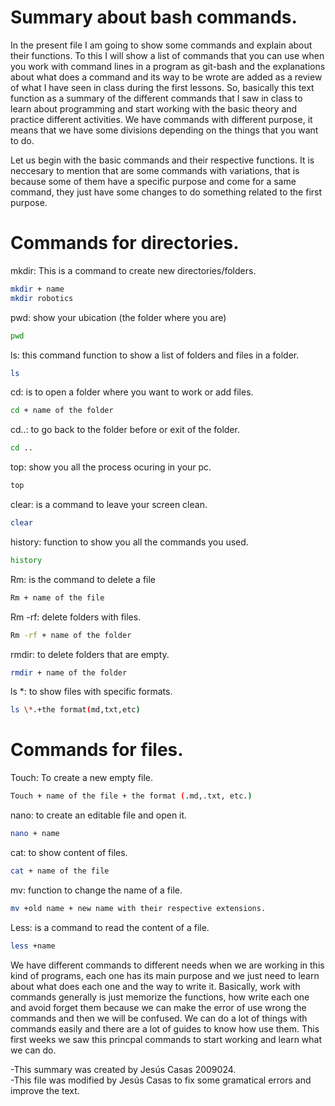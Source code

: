 # Summary about bash commands.
 
In the present file I am going to show some commands and explain about their functions.
To this I will show a list of commands that you can use when you work with command lines in a program 
as git-bash and the explanations about what does a command and its way to be wrote are added as a review of what I have seen in class
during the first lessons. So, basically this text function as a summary of the different commands that I saw in class to learn about programming and start 
working with the basic theory and practice different activities. 
We have commands with different purpose, it means that we have some divisions depending on the things
that you want to do. 

Let us begin with the basic commands and their respective functions. It is neccesary to mention that are some commands with 
variations, that is because some of them have a specific purpose and come for a same command, they just have some changes 
to do something related to the first purpose.

# Commands for directories.

mkdir: This is a command to create new directories/folders.
```sh 
mkdir + name
mkdir robotics
```

pwd: show your ubication (the folder where you are)
```sh
pwd
```

ls: this command function to show a list of folders and files in a folder.
```sh
ls
```

cd: is to open a folder where you want to work or add files.
```sh
cd + name of the folder
```

cd..: to go back to the folder before or exit of the folder.
```sh
cd ..
```

top: show you all the process ocuring in your pc.
```sh
top
```

clear: is a command to leave your screen clean.
```sh
clear
```

history: function to show you all the commands you used.
```sh
history
```

Rm: is the command to delete a file 
```sh
Rm + name of the file
```
Rm -rf: delete folders with files.
```sh
Rm -rf + name of the folder
```
rmdir: to delete folders that are empty.
```sh
rmdir + name of the folder
```

ls *: to show files with specific formats.
```sh
ls \*.+the format(md,txt,etc)
```

# Commands for files.

Touch: To create a new empty file.
```sh 
Touch + name of the file + the format (.md,.txt, etc.)
```
nano: to create an editable file and open it.
```sh
nano + name
```
cat: to show content of files.
```sh
cat + name of the file
```
mv: function to change the name of a file.
```sh
mv +old name + new name with their respective extensions.
```
Less: is a command to read the content of a file.
```sh 
less +name
```

We have different commands to different needs when we are working in this kind of programs, 
each one has its main purpose and we just need to learn about what does each one and the way to write it. 
Basically, work with commands generally is just memorize the functions, how write each one and avoid forget them because 
we can make the error of use wrong the commands and then we will be confused.
We can do a lot of things with commands easily and there are a lot of guides to know how use them.
This first weeks we saw this princpal commands to start working and learn what we can do.

-This summary was created by Jesús Casas 2009024.  
-This file was modified by Jesús Casas to fix some gramatical errors and improve the text. 
